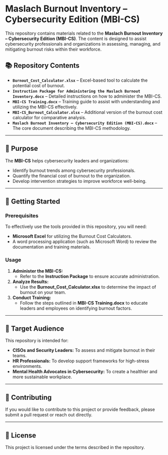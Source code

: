 # Maslach Burnout Inventory – Cybersecurity Edition (MBI-CS)

This repository contains materials related to the **Maslach Burnout Inventory – Cybersecurity Edition (MBI-CS)**. The content is designed to assist cybersecurity professionals and organizations in assessing, managing, and mitigating burnout risks within their workforce.

## 📚 Repository Contents

- **`Burnout_Cost_Calculator.xlsx`** – Excel-based tool to calculate the potential cost of burnout.
- **`Instruction Package for Administering the Maslach Burnout Inventory.docx`** – Detailed instructions on how to administer the MBI-CS.
- **`MBI-CS Training.docx`** – Training guide to assist with understanding and utilizing the MBI-CS effectively.
- **`MBI-CS_Burnout_Calculator.xlsx`** – Additional version of the burnout cost calculator for comparative analysis.
- **`Maslach Burnout Inventory – Cybersecurity Edition (MBI-CS).docx`** – The core document describing the MBI-CS methodology.

---

## 📄 Purpose

The **MBI-CS** helps cybersecurity leaders and organizations:

- Identify burnout trends among cybersecurity professionals.
- Quantify the financial cost of burnout to the organization.
- Develop intervention strategies to improve workforce well-being.

---

## 🚀 Getting Started

### Prerequisites
To effectively use the tools provided in this repository, you will need:

- **Microsoft Excel** for utilizing the Burnout Cost Calculators.
- A word processing application (such as Microsoft Word) to review the documentation and training materials.

### Usage

1. **Administer the MBI-CS:**
   - Refer to the **Instruction Package** to ensure accurate administration.
2. **Analyze Results:**
   - Use the **Burnout_Cost_Calculator.xlsx** to determine the impact of burnout on your team.
3. **Conduct Training:**
   - Follow the steps outlined in **MBI-CS Training.docx** to educate leaders and employees on identifying burnout factors.

---

## 🎯 Target Audience

This repository is intended for:

- **CISOs and Security Leaders:** To assess and mitigate burnout in their teams.
- **HR Professionals:** To develop support frameworks for high-stress environments.
- **Mental Health Advocates in Cybersecurity:** To create a healthier and more sustainable workplace.

---

## 📢 Contributing

If you would like to contribute to this project or provide feedback, please submit a pull request or reach out directly.

---

## 📝 License

This project is licensed under the terms described in the repository.

